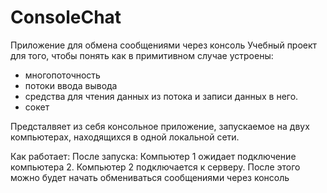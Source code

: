 # ConsoleChat

Приложение для обмена сообщениями через консоль
Учебный проект для того, чтобы понять как в примитивном случае устроены:

* многопоточность
* потоки ввода вывода
* средства для чтения данных из потока и записи данных в него.
* сокет

Предсталвяет из себя консольное приложение, запускаемое на двух компьютерах, находящихся в одной локальной сети.

Как работает:
После запуска:
    Компьютер 1 ожидает подключение компьютера 2.
    Компьютер 2 подключается к серверу.
    После этого можно будет начать обмениваться сообщениями через консоль
